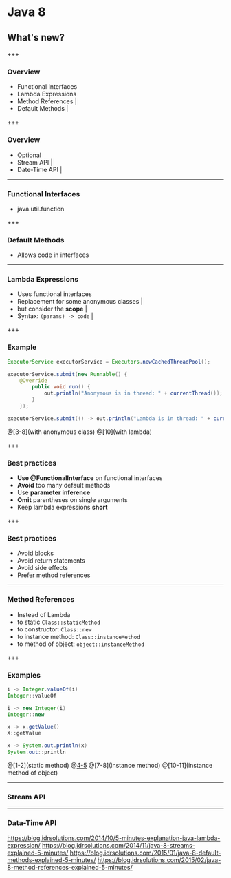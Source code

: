 # Java 8 
## What's new?

+++

### Overview

- Functional Interfaces
- Lambda Expressions
- Method References |
- Default Methods |

+++

### Overview

- Optional 
- Stream API |
- Date-Time API |

---

### Functional Interfaces

- java.util.function

+++

### Default Methods

- Allows code in interfaces

---

### Lambda Expressions

- Uses functional interfaces
- Replacement for some anonymous classes |
-   but consider the **scope** | 
- Syntax: `(params) -> code` |

+++

### Example

```java
ExecutorService executorService = Executors.newCachedThreadPool();

executorService.submit(new Runnable() {
    @Override
        public void run() {
            out.println("Anonymous is in thread: " + currentThread());
        }
    });

executorService.submit(() -> out.println("Lambda is in thread: " + currentThread()));
```
@[3-8](with anonymous class)
@[10](with lambda)

+++

### Best practices

- **Use @FunctionalInterface** on functional interfaces
- **Avoid** too many default methods
- Use **parameter inference**
- **Omit** parentheses on single arguments
- Keep lambda expressions **short**

+++

### Best practices

- Avoid blocks
- Avoid return statements
- Avoid side effects
- Prefer method references

---

### Method References

- Instead of Lambda
- to static `Class::staticMethod`
- to constructor: `Class::new`
- to instance method: `Class::instanceMethod`
- to method of object: `object::instanceMethod`

+++

### Examples

```java
i -> Integer.valueOf(i)
Integer::valueOf

i -> new Integer(i)
Integer::new

x -> x.getValue()
X::getValue

x -> System.out.println(x)
System.out::println
```
@[1-2](static method)
@[4-5](constructor)
@[7-8](instance method)
@[10-11](instance method of object)


---

### Stream API

---

### Data-Time API



https://blog.idrsolutions.com/2014/10/5-minutes-explanation-java-lambda-expression/
https://blog.idrsolutions.com/2014/11/java-8-streams-explained-5-minutes/
https://blog.idrsolutions.com/2015/01/java-8-default-methods-explained-5-minutes/
https://blog.idrsolutions.com/2015/02/java-8-method-references-explained-5-minutes/
